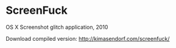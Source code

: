 # ScreenFuck
OS X Screenshot glitch application, 2010

Download compiled version:
http://kimasendorf.com/screenfuck/
